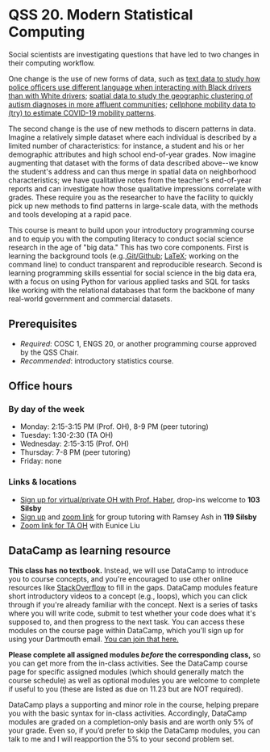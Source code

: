 # QSS 20. Modern Statistical Computing

Social scientists are investigating questions that have led to two changes in their computing workflow.

One change is the use of new forms of data, such as [text data to study how police officers use different language when interacting with Black drivers than with White drivers](https://www.pnas.org/content/114/25/6521); [spatial data to study the geographic clustering of autism diagnoses in more affluent communities](https://www.ncbi.nlm.nih.gov/pmc/articles/PMC2927813/); [cellphone mobility data to (try) to estimate COVID-19 mobility patterns](https://arxiv.org/pdf/2011.07194.pdf).

The second change is the use of new methods to discern patterns in data. Imagine a relatively simple dataset where each individual is described by a limited number of characteristics: for instance, a student and his or her demographic attributes and high school end-of-year grades. Now imagine augmenting that dataset with the forms of data described above--we know the student's address and can thus merge in spatial data on neighborhood characteristics; we have qualitative notes from the teacher's end-of-year reports and can investigate how those qualitative impressions correlate with grades. These require you as the researcher to have the facility to quickly pick up new methods to find patterns in large-scale data, with the methods and tools developing at a rapid pace.

This course is meant to build upon your introductory programming course and to equip you with the computing literacy to conduct social science research in the age of "big data." This has two core components. First is learning the background tools (e.g.,[Git/Github](https://product.hubspot.com/blog/git-and-github-tutorial-for-beginners); [LaTeX](https://www.overleaf.com/learn/latex/Learn_LaTeX_in_30_minutes); working on the command line) to conduct transparent and reproducible research. Second is learning programming skills essential for social science in the big data era, with a focus on using Python for various applied tasks and SQL for tasks like working with the relational databases that form the backbone of many real-world government and commercial datasets.

## Prerequisites 

- *Required*: COSC 1, ENGS 20, or another programming course approved by the QSS Chair.
- *Recommended*: introductory statistics course.

## Office hours

### By day of the week

* Monday: 2:15-3:15 PM (Prof. OH), 8-9 PM (peer tutoring)
* Tuesday: 1:30-2:30 (TA OH)
* Wednesday: 2:15-3:15 (Prof. OH)
* Thursday: 7-8 PM (peer tutoring)
* Friday: none

### Links & locations

* [Sign up for virtual/private OH with Prof. Haber](https://calendly.com/jaren_haber_qss), drop-ins welcome to **103 Silsby**
* [Sign up](https://grouptutoring.dartmouth.edu/terms/22F/groups/12168) and [zoom link](https://dartmouth.zoom.us/j/96961238093?pwd=Y0tXYW5ibXpVMEIzcDh3dmhNck9LUT09) for group tutoring with Ramsey Ash in **119 Silsby**
* [Zoom link for TA OH](https://dartmouth.zoom.us/j/3848466647) with Eunice Liu

## DataCamp as learning resource

**This class has no textbook.** Instead, we will use DataCamp to introduce you to course concepts, and you're encouraged to use other online resources like [StackOverflow](https://stackoverflow.com/) to fill in the gaps. DataCamp modules feature short introductory videos to a concept (e.g., loops), which you can click through if you're already familiar with the concept. Next is a series of tasks where you will write code, submit to test whether your code does what it's supposed to, and then progress to the next task. You can access these modules on the course page within DataCamp, which you'll sign up for using your Dartmouth email. [You can join that here.](https://www.datacamp.com/groups/shared_links/434e7826f38af70536acc1d3bf83fe921babc9c35b966195cf577468505c0473) 

**Please complete all assigned modules *before* the corresponding class,** so you can get more from the in-class activities. See the DataCamp course page for specific assigned modules (which should generally match the course schedule) as well as optional modules you are welcome to complete if useful to you (these are listed as due on 11.23 but are NOT required).

DataCamp plays a supporting and minor role in the course, helping prepare you with the basic syntax for in-class activities. Accordingly, DataCamp modules are graded on a completion-only basis and are worth only 5% of your grade. Even so, if you’d prefer to skip the DataCamp modules, you can talk to me and I will reapportion the 5% to your second problem set.